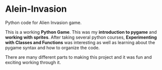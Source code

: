 # Alein-Invasion
Python code for Alien Invasion game. 

This is a working **Python Game**. This was my **introduction to pygame** and **working with sprites**. After taking several python courses, **Experimenting with Classes and Functions** was interesting as well as learning about the pygame syntax and how to organize the code. 

There are many different parts to making this project and it was fun and exciting working through it. 
